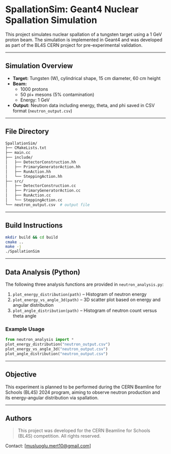 # SpallationSim: Geant4 Nuclear Spallation Simulation

This project simulates nuclear spallation of a tungsten target using a 1 GeV proton beam. The simulation is implemented in Geant4 and was developed as part of the BL4S CERN project for pre-experimental validation.

---

## Simulation Overview

- **Target:** Tungsten (W), cylindrical shape, 15 cm diameter, 60 cm height
- **Beam:**
  - 1000 protons
  - 50 pi+ mesons (5% contamination)
  - Energy: 1 GeV
- **Output:** Neutron data including energy, theta, and phi saved in CSV format (`neutron_output.csv`)

---

## File Directory

```bash
SpallationSim/
├── CMakeLists.txt
├── main.cc
├── include/
│   ├── DetectorConstruction.hh
│   ├── PrimaryGeneratorAction.hh
│   ├── RunAction.hh
│   └── SteppingAction.hh
├── src/
│   ├── DetectorConstruction.cc
│   ├── PrimaryGeneratorAction.cc
│   ├── RunAction.cc
│   └── SteppingAction.cc
└── neutron_output.csv  # output file
```

---

## Build Instructions

```bash
mkdir build && cd build
cmake ..
make -j
./SpallationSim
```

---

## Data Analysis (Python)

The following three analysis functions are provided in `neutron_analysis.py`:

1. `plot_energy_distribution(path)` – Histogram of neutron energy
2. `plot_energy_vs_angle_3d(path)` – 3D scatter plot based on energy and angular distribution
3. `plot_angle_distribution(path)` – Histogram of neutron count versus theta angle

### Example Usage
```python
from neutron_analysis import *
plot_energy_distribution("neutron_output.csv")
plot_energy_vs_angle_3d("neutron_output.csv")
plot_angle_distribution("neutron_output.csv")
```

---

## Objective

This experiment is planned to be performed during the CERN Beamline for Schools (BL4S) 2024 program, aiming to observe neutron production and its energy-angular distribution via spallation.

---

## Authors

> This project was developed for the CERN Beamline for Schools (BL4S) competition. All rights reserved.

Contact: [musluoglu.mert10@gmail.com]
